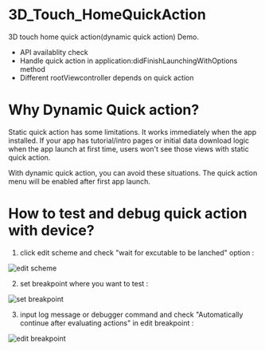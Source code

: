 # 3D_Touch_HomeQuickAction
3D touch home quick action(dynamic quick action) Demo.

- API availablity check
- Handle quick action in application:didFinishLaunchingWithOptions method
- Different rootViewcontroller depends on quick action


# Why Dynamic Quick action?
Static quick action has some limitations. It works immediately when the app installed. If your app has tutorial/intro pages or initial data download logic when the app launch at first time, users won't see those views with static quick action.

With dynamic quick action, you can avoid these situations.
The quick action menu will be enabled after first app launch.

# How to test and debug quick action with device?

1) click edit scheme and check "wait for excutable to be lanched" option :

![edit scheme](http://dakeshi.github.io/assets/images/edit_scheme.png)

2) set breakpoint where you want to test :

![set breakpoint](http://dakeshi.github.io/assets/images/set_break.png)

3) input log message or debugger command and check "Automatically continue after evaluating actions" in edit breakpoint :

![edit breakpoint](http://dakeshi.github.io/assets/images/edit_break.png)
